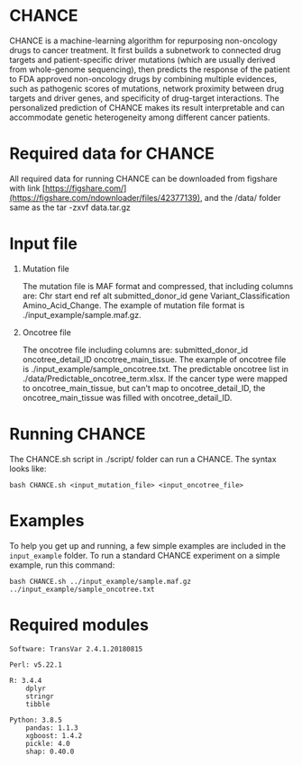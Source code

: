 CHANCE
===
CHANCE is a machine-learning algorithm for repurposing non-oncology drugs to cancer treatment. It first builds a subnetwork to connected drug targets and patient-specific driver mutations (which are usually derived from whole-genome sequencing), then predicts the response of the patient to FDA approved non-oncology drugs by combining multiple evidences, such as pathogenic scores of mutations, network proximity between drug targets and driver genes, and specificity of drug-target interactions. The personalized prediction of CHANCE makes its result  interpretable and can accommodate genetic heterogeneity among different cancer patients.


Required data for CHANCE
===
All required data for running CHANCE can be downloaded from figshare with link [https://figshare.com/](https://figshare.com/ndownloader/files/42377139), and the /data/ folder same as 
    the tar -zxvf data.tar.gz
    
Input file
===
1. Mutation file

    The mutation file is MAF format and compressed, that including columns are: Chr start  end   ref    alt submitted_donor_id    gene  Variant_Classification  Amino_Acid_Change. The example of mutation file format is ./input_example/sample.maf.gz.
   
2. Oncotree file
   
    The oncotree file including columns are: submitted_donor_id	oncotree_detail_ID	oncotree_main_tissue. The example of oncotree file is ./input_example/sample_oncotree.txt. The predictable oncotree list in ./data/Predictable_oncotree_term.xlsx. If the cancer type were mapped to oncotree_main_tissue, but can't map to oncotree_detail_ID, the oncotree_main_tissue was filled with oncotree_detail_ID.


Running CHANCE
===
The CHANCE.sh script in ./script/ folder can run a CHANCE. The syntax looks like: 

    bash CHANCE.sh <input_mutation_file> <input_oncotree_file>

Examples
===
To help you get up and running, a few simple examples are included in the `input_example` folder.
To run a standard CHANCE experiment on a simple example, run this command:

    bash CHANCE.sh ../input_example/sample.maf.gz ../input_example/sample_oncotree.txt


Required modules
===
    Software: TransVar 2.4.1.20180815

    Perl: v5.22.1
    
    R: 3.4.4
        dplyr
        stringr
        tibble
    
    Python: 3.8.5
        pandas: 1.1.3
        xgboost: 1.4.2
        pickle: 4.0
        shap: 0.40.0
